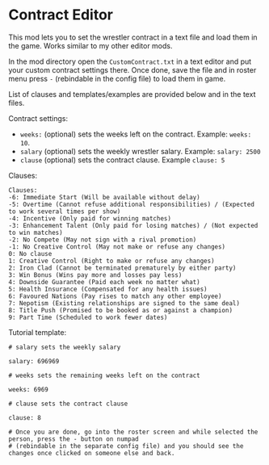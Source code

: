 # Contract Editor
This mod lets you to set the wrestler contract in a text file and load them in the game. Works similar to my other editor mods.

In the mod directory open the `CustomContract.txt` in a text editor and put your custom contract settings there. Once done, save the file and in roster menu press `-` (rebindable in the config file) to load them in game.

List of clauses and templates/examples are provided below and in the text files.

Contract settings:
- `weeks:` (optional) sets the weeks left on the contract. Example: `weeks: 10`.
- `salary` (optional) sets the weekly wrestler salary. Example: `salary: 2500`
- `clause` (optional) sets the contract clause. Example `clause: 5`

Clauses:
```
Clauses:
-6: Immediate Start (Will be available without delay)
-5: Overtime (Cannot refuse additional responsibilities) / (Expected to work several times per show)
-4: Incentive (Only paid for winning matches)
-3: Enhancement Talent (Only paid for losing matches) / (Not expected to win matches)
-2: No Compete (May not sign with a rival promotion)
-1: No Creative Control (May not make or refuse any changes)
0: No clause 
1: Creative Control (Right to make or refuse any changes)
2: Iron Clad (Cannot be terminated prematurely by either party)
3: Win Bonus (Wins pay more and losses pay less)
4: Downside Guarantee (Paid each week no matter what)
5: Health Insurance (Compensated for any health issues)
6: Favoured Nations (Pay rises to match any other employee)
7: Nepotism (Existing relationships are signed to the same deal)
8: Title Push (Promised to be booked as or against a champion)
9: Part Time (Scheduled to work fewer dates)
```
Tutorial template:
```
# salary sets the weekly salary

salary: 696969

# weeks sets the remaining weeks left on the contract

weeks: 6969

# clause sets the contract clause

clause: 8

# Once you are done, go into the roster screen and while selected the person, press the - button on numpad
# (rebindable in the separate config file) and you should see the changes once clicked on someone else and back.
```